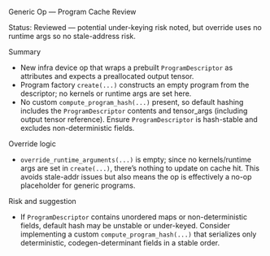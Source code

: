 Generic Op — Program Cache Review

Status: Reviewed — potential under-keying risk noted, but override uses no runtime args so no stale-address risk.

Summary
- New infra device op that wraps a prebuilt `ProgramDescriptor` as attributes and expects a preallocated output tensor.
- Program factory `create(...)` constructs an empty program from the descriptor; no kernels or runtime args are set here.
- No custom `compute_program_hash(...)` present, so default hashing includes the `ProgramDescriptor` contents and tensor_args (including output tensor reference). Ensure `ProgramDescriptor` is hash-stable and excludes non-deterministic fields.

Override logic
- `override_runtime_arguments(...)` is empty; since no kernels/runtime args are set in `create(...)`, there’s nothing to update on cache hit. This avoids stale-addr issues but also means the op is effectively a no-op placeholder for generic programs.

Risk and suggestion
- If `ProgramDescriptor` contains unordered maps or non-deterministic fields, default hash may be unstable or under-keyed. Consider implementing a custom `compute_program_hash(...)` that serializes only deterministic, codegen-determinant fields in a stable order.
